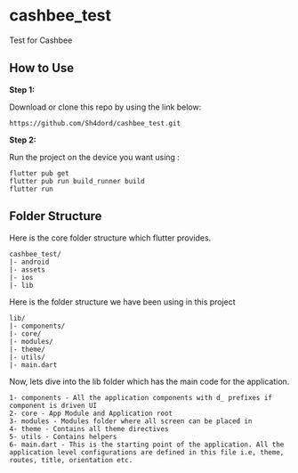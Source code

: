 # cashbee_test

Test for Cashbee

## How to Use

**Step 1:**

Download or clone this repo by using the link below:
```
https://github.com/Sh4dord/cashbee_test.git
```

**Step 2:**

Run the project on the device you want using :
```
flutter pub get
flutter pub run build_runner build
flutter run 
```

## Folder Structure
Here is the core folder structure which flutter provides.

```
cashbee_test/
|- android
|- assets
|- ios
|- lib
```

Here is the folder structure we have been using in this project

```
lib/
|- components/
|- core/
|- modules/
|- theme/
|- utils/
|- main.dart
```

Now, lets dive into the lib folder which has the main code for the application.

```
1- components - All the application components with d_ prefixes if component is driven UI
2- core - App Module and Application root
3- modules - Modules folder where all screen can be placed in
4- theme - Contains all theme directives
5- utils - Contains helpers 
6- main.dart - This is the starting point of the application. All the application level configurations are defined in this file i.e, theme, routes, title, orientation etc.
```

